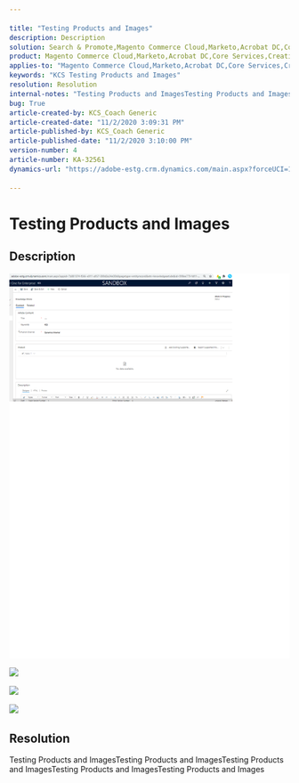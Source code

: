 ```yaml
---

title: "Testing Products and Images"  
description: Description  
solution: Search & Promote,Magento Commerce Cloud,Marketo,Acrobat DC,Core Services,Creative Cloud,Customer Journey Analytics,Dynamic Media Classic,Journey Orchestration,Advertising Cloud,Document Cloud,Social,Primetime,Campaign,Audience Manager,Experience Cloud,Experience Manager,Experience Platform,Sensei,Analytics,Target,Adobe Sign  
product: Magento Commerce Cloud,Marketo,Acrobat DC,Core Services,Creative Cloud,Customer Journey Analytics,Dynamic Media Classic,Journey Orchestration,Advertising Cloud,Document Cloud,Social,Primetime,Campaign,Audience Manager,Experience Cloud,Experience Manager,Experience Platform,Sensei,Analytics,Target,Adobe Sign  
applies-to: "Magento Commerce Cloud,Marketo,Acrobat DC,Core Services,Creative Cloud,Customer Journey Analytics,Dynamic Media Classic,Journey Orchestration,Advertising Cloud,Document Cloud,Social,Primetime,Campaign,Audience Manager,Experience Cloud,Experience Manager XML Documentation for Adobe Experience Manager,Experience Platform,Sensei,Analytics,Target,Experience Manager XML Documentation Add-on for Adobe Experience Manager,Experience Manager,Adobe Sign"  
keywords: "KCS Testing Products and Images"  
resolution: Resolution  
internal-notes: "Testing Products and ImagesTesting Products and ImagesTesting Products and Images"  
bug: True  
article-created-by: KCS_Coach Generic  
article-created-date: "11/2/2020 3:09:31 PM"  
article-published-by: KCS_Coach Generic  
article-published-date: "11/2/2020 3:10:00 PM"  
version-number: 4  
article-number: KA-32561  
dynamics-url: "https://adobe-estg.crm.dynamics.com/main.aspx?forceUCI=1&pagetype=entityrecord&etn=knowledgearticle&id=fe53d762-1d1d-eb11-a813-000d3a378e7d"

---
```


# Testing Products and Images

## Description

![](assets/___ff53d762-1d1d-eb11-a813-000d3a378e7d___.png)

![](https://adobe-estg.crm.dynamics.com/api/data/v9.0/msdyn_knowledgearticleimages%28820ab997-f01c-eb11-a814-000d3a35ed4e%29/msdyn_blobfile/$value)

![](https://support.zendesk.com/hc/en-us/article_attachments/201443596/record.jpg)

![](https://static.toiimg.com/photo/72975551.cms)

## Resolution

Testing Products and ImagesTesting Products and ImagesTesting Products and ImagesTesting Products and ImagesTesting Products and Images
